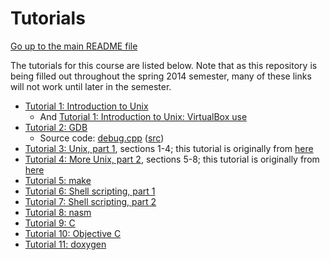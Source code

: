 Tutorials
=========

[Go up to the main README file](../README.html)

The tutorials for this course are listed below. Note that as this
repository is being filled out throughout the spring 2014 semester,
many of these links will not work until later in the semester.

- [Tutorial 1: Introduction to Unix](01-intro-unix/index.html)
  - And [Tutorial 1: Introduction to Unix: VirtualBox use](01-intro-unix/virtual-box.html)
- [Tutorial 2: GDB](02-gdb/index.html)
  - Source code: [debug.cpp](02-gdb/debug.cpp.html)
    ([src](02-gdb/debug.cpp))
- [Tutorial 3: Unix, part 1](03-04-more-unix/index.html),
  sections 1-4; this tutorial is originally from
  [here](http://www.ee.surrey.ac.uk/Teaching/Unix/)
- [Tutorial 4: More Unix, part 2](03-04-more-unix/index.html),
  sections 5-8; this tutorial is originally from
  [here](http://www.ee.surrey.ac.uk/Teaching/Unix/)
- [Tutorial 5: make](05-make/index.html)
- [Tutorial 6: Shell scripting, part 1](06-shell-scripts-pt1/index.html)
- [Tutorial 7: Shell scripting, part 2](07-shell-scripts-pt2/index.html)
- [Tutorial 8: nasm](08-nasm/index.html)
- [Tutorial 9: C](09-c/index.html)
- [Tutorial 10: Objective C](10-objc/index.html)
- [Tutorial 11: doxygen](11-doxygen/index.html)
